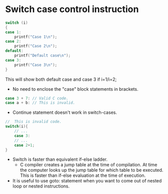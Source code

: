 # Switch case control instruction

```C
switch (i)
{
case 1:
    printf("Case 1\n");
case 2:
    printf("Case 2\n");
default:
    printf("Default case\n");
case 3:
    printf("Case 3\n");
}
```

This will show both default case and case 3 if i=1/i=2;

-   No need to enclose the "case" block statements in brackets.

```c
case 3 + 7: // Valid C code.
case a + b: // This is invalid.
```

-   Continue statement doesn't work in switch-cases.

```C
//  This is invalid code.
switch(i){
    // ...
    case 3:
    // ...
    case 2+1;
}
```

-   Switch is faster than equivalent if-else ladder.
    -   C compiler creates a jump table at the time of compilation. At time the computer looks up the jump table for which table to be executed. This is faster than if-else evaluation at the time of execution.
-   It is useful to use goto: statement when you want to come out of nested loop or nested instructions.
